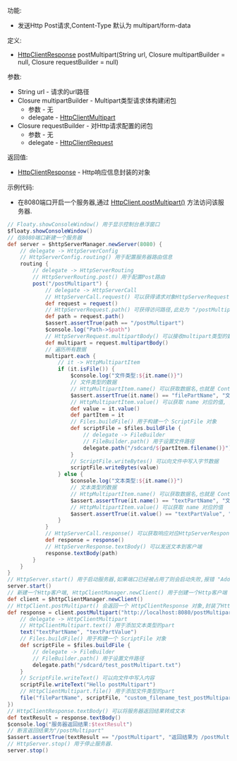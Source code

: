 功能:

+ 发送Http Post请求,Content-Type 默认为 multipart/form-data

定义:

+ [HttpClientResponse](/API/Network/HttpClient/HttpClientResponse/README.md) postMultipart(String
  url, Closure multipartBuilder = null, Closure requestBuilder = null)

参数:

+ String url - 请求的url路径
+ Closure multipartBuilder - Multipart类型请求体构建闭包
    + 参数 - 无
    + delegate -
      [HttpClientMultipart](/API/Network/HttpClient/HttpClientMultipart/README.md)
+ Closure requestBuilder - 对Http请求配置的闭包
    + 参数 - 无
    + delegate -
      [HttpClientRequest](/API/Network/HttpClient/HttpClientRequest/README.md)

返回值:

+ [HttpClientResponse](/API/Network/HttpClient/HttpClientResponse/README.md) - Http响应信息封装的对象

示例代码:

+ 在8080端口开启一个服务器,通过
  [HttpClient.postMultipart()](/API/Network/HttpClient/HttpClient/README.md?id=postMultipart)
  方法访问该服务器.

```groovy
// Floaty.showConsoleWindow() 用于显示控制台悬浮窗口
$floaty.showConsoleWindow()
// 在8080端口新建一个服务器
def server = $httpServerManager.newServer(8080) {
    // delegate -> HttpServerConfig
    // HttpServerConfig.routing() 用于配置服务器路由信息
    routing {
        // delegate -> HttpServerRouting
        // HttpServerRouting.post() 用于配置Post路由
        post("/postMultipart") {
            // delegate -> HttpServerCall
            // HttpServerCall.request() 可以获得请求对象HttpServerRequest
            def request = request()
            // HttpServerRequest.path() 可获得访问路径,此处为 "/postMultipart"
            def path = request.path()
            $assert.assertTrue(path == "/postMultipart")
            $console.log("Path->$path")
            // HttpServerRequest.multipartBody() 可以接收multipart类型的数据, 返回值类型为 List<HttpMultipartItem>
            def multipart = request.multipartBody()
            // 遍历所有数据
            multipart.each {
                // it -> HttpMultipartItem
                if (it.isFile()) {
                    $console.log("文件类型:${it.name()}")
                    // 文件类型的数据
                    // HttpMultipartItem.name() 可以获取数据名,也就是 Content-Disposition 请求头的 name 属性
                    $assert.assertTrue(it.name() == "filePartName", "文件数据name的值")
                    // HttpMultipartItem.value() 可以获取 name 对应的值, 此处为二进制数据, 可以保存到文件中
                    def value = it.value()
                    def partItem = it
                    // Files.buildFile() 用于构建一个 ScriptFile 对象
                    def scriptFile = $files.buildFile {
                        // delegate -> FileBuilder
                        // FileBuilder.path() 用于设置文件路径
                        delegate.path("/sdcard/${partItem.filename()}")
                    }
                    // ScriptFile.writeBytes() 可以向文件中写入字节数据
                    scriptFile.writeBytes(value)
                } else {
                    $console.log("文本类型:${it.name()}")
                    // 文本类型的数据
                    // HttpMultipartItem.name() 可以获取数据名,也就是 Content-Disposition 请求头的 name 属性
                    $assert.assertTrue(it.name() == "textPartName", "文本数据name的值")
                    // HttpMultipartItem.value() 可以获取 name 对应的值
                    $assert.assertTrue(it.value() == "textPartValue", "文本数据name对应的值")
                }
            }
            // HttpServerCall.response() 可以获取响应对应HttpServerResponse
            def response = response()
            // HttpServerResponse.textBody() 可以发送文本到客户端
            response.textBody(path)
        }
    }
}
// HttpServer.start() 用于启动服务器,如果端口已经被占用了则会启动失败,报错 "Address already in use"
server.start()
// 新建一个Http客户端, HttpClientManager.newClient() 用于创建一个Http客户端
def client = $httpClientManager.newClient()
// HttpClient.postMultipart() 会返回一个 HttpClientResponse 对象,封装了Http响应信息
def response = client.postMultipart("http://localhost:8080/postMultipart", {
    // delegate -> HttpClientMultipart
    // HttpClientMultipart.text() 用于添加文本类型的part
    text("textPartName", "textPartValue")
    // Files.buildFile() 用于构建一个 ScriptFile 对象
    def scriptFile = $files.buildFile {
        // delegate -> FileBuilder
        // FileBuilder.path() 用于设置文件路径
        delegate.path("/sdcard/test_postMultipart.txt")
    }
    // ScriptFile.writeText() 可以向文件中写入内容
    scriptFile.writeText("Hello postMultipart")
    // HttpClientMultipart.file() 用于添加文件类型的part
    file("filePartName", scriptFile, "custom_filename_test_postMultipart.txt")
})
// HttpClientResponse.textBody() 可以将服务器返回结果转成文本
def textResult = response.textBody()
$console.log("服务器返回结果:$textResult")
// 断言返回结果为"/postMultipart"
$assert.assertTrue(textResult == "/postMultipart", "返回结果为 /postMultipart")
// HttpServer.stop() 用于停止服务器.
server.stop()
```